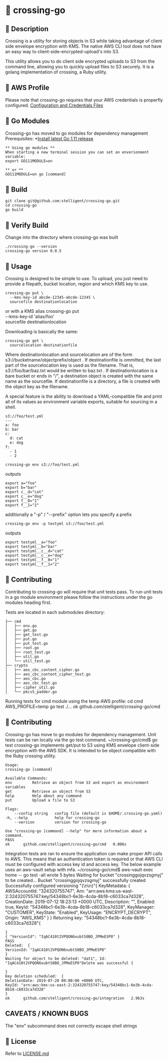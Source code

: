 # :children_crossing: crossing-go

## :children_crossing: Description

Crossing is a utility for storing objects in S3 while taking advantage of client side envelope encryption with KMS.  The native AWS CLI tool does not have an easy way to client-side-encrypted-upload's into S3.

This utility allows you to do client side encrypted uploads to S3 from the command line, allowing you to quickly upload files to S3 securely. It is a golang implementation of crossing, a Ruby utility.

## :children_crossing: AWS Profile
Please note that crossing-go requires that your AWS credentials is properfly configured.
[Configuration and Credentials Files](https://docs.aws.amazon.com/cli/latest/userguide/cli-configure-files.html)

## :children_crossing: Go Modules

Crossing-go has moved to go modules for dependency management
Prerequisites:
    *[Install latest Go 1.11 release](https://golang.org/dl/)
    
    ** Using go modules **
    When starting a new terminal session you can set an enverionment variable:
    export GO111MODULE=on

    ** or **
    GO111MODULE=on go [command]


## :children_crossing: Build

    git clone git@github.com:stelligent/crossing-go.git
    cd crossing-go
    go build

## :children_crossing: Verify Build
Change into the directory where crossing-go was built

    ./crossing-go --version
    crossing-go version 0.0.5


## :children_crossing: Usage

Crossing is designed to be simple to use. To upload, you just need to provide a filepath, bucket location, region and which KMS key to use.

    crossing-go put \
      --kms-key-id abcde-12345-abcde-12345 \
      sourcefile destinationlocation

or with a KMS alias
    crossing-go put \
      --kms-key-id 'alias/foo' \
      sourcefile destinationlocation

Downloading is basically the same:

    crossing-go get \
      sourcelocation destinationfile

Where destinationlocation and sourcelocation are of the form s3://bucketname/objectprefix/object . If destinationfile is ommitted, the last part of the sourcelocation key is used as the filename. That is, s3://foo/bar/baz.txt would be written to baz.txt . If destinationlocation is a bare bucket or ends in "/", a destination object is created with the same name as the sourcefile. If destinationfile is a directory, a file is created with the object key as the filename.

A special feature is the ability to download a YAML-compatible file and print all of its values as environment variable exports, suitable for sourcing in a shell.

    s3://foo/test.yml
    ---
    a: foo
    b: bar
    c:
      d: cat
      e: dog
    f:
      - 1
      - 2

    crossing-go env s3://foo/test.yml

outputs

    export a="foo"
    export b="bar"
    export c__d="cat"
    export c__e="dog"
    export f__0="1"
    export f__1="2"

additionally a "-p" / "--prefix" option lets you specify a prefix

    crossing-go env -p testyml s3://foo/test.yml

outputs

    export testyml__a="foo"
    export testyml__b="bar"
    export testyml__c__d="cat"
    export testyml__c__e="dog"
    export testyml__f__0="1"
    export testyml__f__1="2"

## :children_crossing: Contributing
Contributing to crossing-go will require that unit tests pass. To run unit tests in a go module environment please follow 
the instructions under the go modules heading first.

Tests are located in each submodules directory:

    ├── cmd
    │   ├── env.go
    │   ├── get.go
    │   ├── get_test.go
    │   ├── put.go
    │   ├── put_test.go
    │   ├── root.go
    │   ├── root_test.go
    │   ├── util.go
    │   └── util_test.go
    ├── crypto
    │   ├── aes_cbc_content_cipher.go
    │   ├── aes_cbc_content_cipher_test.go
    │   ├── aes_cbc.go
    │   ├── aes_cbc_test.go
    │   ├── cipher_util.go
    │   └── pkcs5_padder.go

Running tests for cmd module using the temp AWS profile:
    cd cmd
    AWS_PROFILE=temp go test ./...
    ok      github.com/stelligent/crossing-go/cmd
## :children_crossing: Contributing
Crossing-go has move to go modules for dependency management. Unit tests can be ran locally via the go test command.
    ~/crossing-go/cmd$ go test
    crossing-go implements get/put to S3 using KMS envelope
    client-side encryption with the AWS SDK. It is intended to be object
    compatible with the Ruby crossing utility.

    Usage:
    crossing-go [command]

    Available Commands:
    env         Retrieve an object from S3 and export as environment variables
    get         Retrieve an object from S3
    help        Help about any command
    put         Upload a file to S3

    Flags:
        --config string   config file (default is $HOME/.crossing-go.yaml)
    -h, --help            help for crossing-go
        --version         version for crossing-go

    Use "crossing-go [command] --help" for more information about a command.
    PASS
    ok      github.com/stelligent/crossing-go/cmd   0.006s

Integration tests are ran to ensure the application can make proper API calls to AWS. This means that an authentication token is required or that AWS CLI must be configured with access key id and access key. The below example uses an aws-vault setup with mfa.
    ~/crossing-go/cmd$ aws-vault exec home -- go test -all
    wrote 5 bytes
    Waiting for bucket "crossinggojqvzsgmyj" to be created...
    Bucket "crossinggojqvzsgmyj" successfully created
    Successfully configured versioning "{\n\n}"{
    KeyMetadata: {
        AWSAccountId: "324320755747",
        Arn: "arn:aws:kms:us-east-2:324320755747:key/54348bc1-6e3b-4cda-8b18-c6033ca7d328",
        CreationDate: 2019-07-12 18:23:13 +0000 UTC,
        Description: "",
        Enabled: true,
        KeyId: "54348bc1-6e3b-4cda-8b18-c6033ca7d328",
        KeyManager: "CUSTOMER",
        KeyState: "Enabled",
        KeyUsage: "ENCRYPT_DECRYPT",
        Origin: "AWS_KMS"
    }
    }
    Returning key: "54348bc1-6e3b-4cda-8b18-c6033ca7d328"{

    }
    { "VersionId": "IqAC410t2VPQON6xubtS0BO_JPMeESP8" }
    PASS
    Deleted:  {
    VersionId: "IqAC410t2VPQON6xubtS0BO_JPMeESP8"
    }
    Waiting for object to be deleted: "dat1", Id: "IqAC410t2VPQON6xubtS0BO_JPMeESP8"Delete was successful {

    }
    Key deletion scheduled:  {
    DeletionDate: 2019-07-20 00:00:00 +0000 UTC,
    KeyId: "arn:aws:kms:us-east-2:324320755747:key/54348bc1-6e3b-4cda-8b18-c6033ca7d328"
    }
    ok      github.com/stelligent/crossing-go/integration   2.963s
## CAVEATS / KNOWN BUGS

The "env" subcommand does not correctly escape shell strings

## :children_crossing: License

Refer to [LICENSE.md](LICENSE.md)
